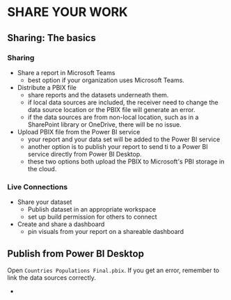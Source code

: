# SHARE YOUR WORK

## Sharing: The basics

### Sharing
- Share a report in Microsoft Teams
  - best option if your organization uses Microsoft Teams.
- Distribute a PBIX file
  - share reports and the datasets underneath them.
  - if local data sources are included, the receiver need to change the data source location or the PBIX file will generate an error.
  - if the data sources are from non-local location, such as in a SharePoint library or OneDrive, there will be no issue.
- Upload PBIX file from the Power BI service
  - your report and your data set will be added to the Power BI service
  - another option is to publish your report to send ti to a Power BI service directly from Power BI Desktop.
  - these two options both upload the PBIX to Microsoft's PBI storage in the cloud.

### Live Connections
- Share your dataset
  - Publish dataset in an appropriate workspace
  - set up build permission for others to connect
- Create and share a dashboard
  - pin visuals from your report on a shareable dashboard
  
## Publish from Power BI Desktop
Open `Countries Populations Final.pbix`. If you get an error, remember to link the data sources correctly.

- 
